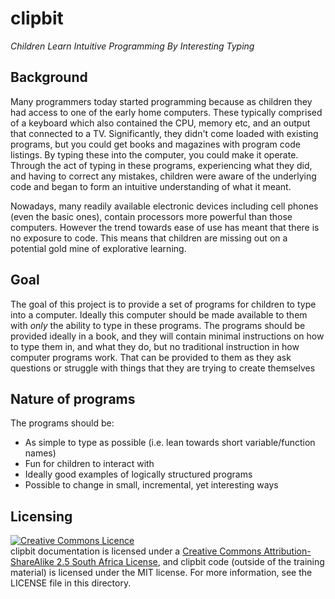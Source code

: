 clipbit
=======

*Children Learn Intuitive Programming By Interesting Typing*

Background
----------

Many programmers today started programming because as children they had access to one of the early home computers. These typically comprised of a keyboard which also contained the CPU, memory etc, and an output that connected to a TV. Significantly, they didn't come loaded with existing programs, but you could get books and magazines with program code listings. By typing these into the computer, you could make it operate. Through the act of typing in these programs, experiencing what they did, and having to correct any mistakes, children were aware of the underlying code and began to form an intuitive understanding of what it meant.

Nowadays, many readily available electronic devices including cell phones (even the basic ones),  contain processors more powerful than those computers. However the trend towards ease of use has meant that there is no exposure to code. This means that children are missing out on a potential gold mine of explorative learning.

Goal
----

The goal of this project is to provide a set of programs for children to type into a computer. Ideally this computer should be made available to them with *only* the ability to type in these programs. The programs should be provided ideally in a book, and they will contain minimal instructions on how to type them in, and what they do, but no traditional instruction in how computer programs work. That can be provided to them as they ask questions or struggle with things that they are trying to create themselves

Nature of programs
------------------

The programs should be:

* As simple to type as possible (i.e. lean towards short variable/function names)
* Fun for children to interact with
* Ideally good examples of logically structured programs
* Possible to change in small, incremental, yet interesting ways

Licensing
---------

<a rel="license" href="http://creativecommons.org/licenses/by-sa/2.5/za/deed.en_GB"><img alt="Creative Commons Licence" style="border-width:0" src="http://i.creativecommons.org/l/by-sa/2.5/za/88x31.png" /></a><br /><span xmlns:dct="http://purl.org/dc/terms/" property="dct:title">clipbit</span> documentation is licensed under a <a rel="license" href="http://creativecommons.org/licenses/by-sa/2.5/za/deed.en_GB">Creative Commons Attribution-ShareAlike 2.5 South Africa License</a>, and clipbit code (outside of the training material) is licensed under the MIT license. For more information, see the LICENSE file in this directory.
